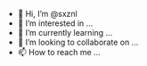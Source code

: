 - 👋 Hi, I’m @sxznl
- 👀 I’m interested in ...
- 🌱 I’m currently learning ...
- 💞️ I’m looking to collaborate on ...
- 📫 How to reach me ...

<!---
sxznl/sxznl is a ✨ special ✨ repository because its `README.md` (this file) appears on your GitHub profile.
You can click the Preview link to take a look at your changes.
--->
